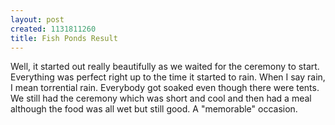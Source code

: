 ```yaml
--- 
layout: post
created: 1131811260
title: Fish Ponds Result
---
```

Well, it started out really beautifully as we waited for the ceremony to start.  Everything was perfect right up to the time it started to rain.  When I say rain, I mean torrential rain.  Everybody got soaked even though there were tents.  We still had the ceremony which was short and cool and then had a meal although the food was all wet but still good.  A "memorable" occasion.
